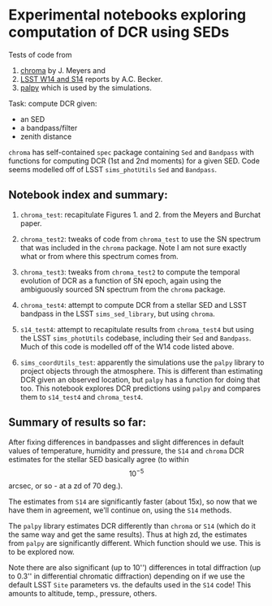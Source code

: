 # Experimental notebooks exploring computation of DCR using SEDs #

Tests of code from

1. [chroma](http://darkenergysciencecollaboration.github.io/chroma/) by J. Meyers and
2. [LSST W14 and S14](https://github.com/lsst-dm/S14DCR) reports by A.C. Becker.
3. [palpy](https://github.com/Starlink/pal/blob/master/palRefro.c) which is used by the simulations.

Task: compute DCR given:

* an SED
* a bandpass/filter
* zenith distance

`chroma` has self-contained `spec` package containing `Sed` and
`Bandpass` with functions for computing DCR (1st and 2nd moments) for
a given SED. Code seems modelled off of LSST `sims_photUtils` `Sed`
and `Bandpass`.

Notebook index and summary:
---------------------------

1. `chroma_test`: recapitulate Figures 1. and 2. from the Meyers and
   Burchat paper.

2. `chroma_test2`: tweaks of code from `chroma_test` to use the SN
   spectrum that was included in the `chroma` package. Note I am not
   sure exactly what or from where this spectrum comes from.

3. `chroma_test3`: tweaks from `chroma_test2` to compute the temporal
   evolution of DCR as a function of SN epoch, again using the
   ambiguously sourced SN spectrum from the `chroma` package.

4. `chroma_test4`: attempt to compute DCR from a stellar SED and LSST
   bandpass in the LSST `sims_sed_library`, but using `chroma`.

5. `s14_test4`: attempt to recapitulate results from `chroma_test4`
   but using the LSST `sims_photUtils` codebase, including their `Sed`
   and `Bandpass`. Much of this code is modelled off of the W14 code
   listed above.
   
6. `sims_coordUtils_test`: apparently the simulations use the `palpy` 
   library to project objects through the atmosphere. This is different
   than estimating DCR given an observed location, but `palpy` has a
   function for doing that too. This notebook explores DCR predictions
   using `palpy` and compares them to `s14_test4` and `chroma_test4`.

Summary of results so far:
--------------------------

After fixing differences in bandpasses and slight differences in default
values of temperature, humidity and pressure, the `S14` and `chroma` 
DCR estimates for the stellar SED basically agree (to within $$10^{-5}$$ 
arcsec, or so - at a zd of 70 deg.).

The estimates from `S14` are significantly faster (about 15x), so now that we 
have them in agreement, we'll continue on, using the `S14` methods.

The `palpy` library estimates DCR differently than `chroma`
or `S14` (which do it the same way and get the same results). Thus
at high zd, the estimates from `palpy` are significantly different.
Which function should we use. This is to be explored now.

Note there are also significant (up to 10'') differences in total diffraction
(up to 0.3'' in differential chromatic diffraction) depending on if we use the 
default LSST `Site` parameters vs. the defaults used in the `S14` code! 
This amounts to altitude, temp., pressure, others.

